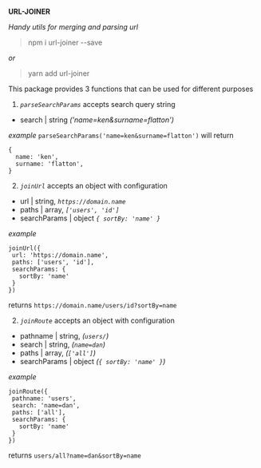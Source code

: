 **URL-JOINER**

_Handy utils for merging and parsing url_

> npm i url-joiner --save

_or_

> yarn add url-joiner



This package provides 3 functions that can be used for different purposes

1. _`parseSearchParams`_ accepts search query string 
  - search | string _('name=ken&surname=flatton')_
  
_example_
`parseSearchParams('name=ken&surname=flatton')` will return

```
{
  name: 'ken',
  surname: 'flatton',
}
```

2. _`joinUrl`_ accepts an object with configuration

 - url | string, _`https://domain.name`_
 - paths | array, _`['users', 'id']`_
 - searchParams | object _`{ sortBy: 'name' }`_
 
 _example_
 
 ```
 joinUrl({
  url: 'https://domain.name',
  paths: ['users', 'id'],
  searchParams: { 
    sortBy: 'name' 
  }
 })

```

returns `https://domain.name/users/id?sortBy=name`

2. _`joinRoute`_ accepts an object with configuration

- pathname | string, _(`users/`)_ 
- search | string, _(`name=dan`)_ 
- paths | array, _(`['all']`)_
- searchParams | object _(`{ sortBy: 'name' }`)_
 
 _example_
 
 ```
 joinRoute({
  pathname: 'users',
  search: 'name=dan',
  paths: ['all'],
  searchParams: { 
    sortBy: 'name' 
  }
 })

```

returns `users/all?name=dan&sortBy=name`
